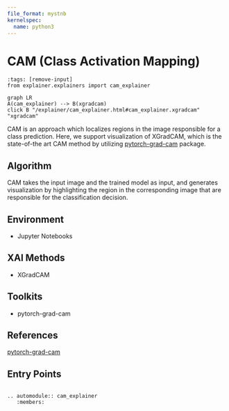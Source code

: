 ```yaml
---
file_format: mystnb
kernelspec:
  name: python3
---
```

# CAM (Class Activation Mapping)

```{code-cell} python3
:tags: [remove-input]
from explainer.explainers import cam_explainer
```

```{mermaid}
graph LR
A(cam_explainer) --> B(xgradcam)
click B "/explainer/cam_explainer.html#cam_explainer.xgradcam" "xgradcam"
```
CAM is an approach which localizes regions in the image responsible for a class prediction. 
Here, we support visualization of XGradCAM, which is the state-of-the art CAM method by
utilizing [pytorch-grad-cam](https://github.com/jacobgil/pytorch-grad-cam) package. 

## Algorithm
CAM takes the input image and the trained model as input, and generates visualization by highlighting
the region in the corresponding image that are responsible for the classification decision.

## Environment
- Jupyter Notebooks

## XAI Methods
- XGradCAM

## Toolkits
- pytorch-grad-cam

## References
[pytorch-grad-cam](https://github.com/jacobgil/pytorch-grad-cam)


## Entry Points

```{eval-rst}

.. automodule:: cam_explainer
   :members:

```

